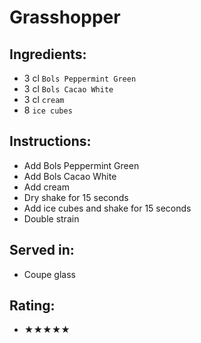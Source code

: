 # Grasshopper

## Ingredients:
- 3 cl `Bols Peppermint Green`
- 3 cl `Bols Cacao White`
- 3 cl `cream`
- 8 `ice cubes`

## Instructions:
- Add Bols Peppermint Green
- Add Bols Cacao White
- Add cream
- Dry shake for 15 seconds
- Add ice cubes and shake for 15 seconds
- Double strain

## Served in:
- Coupe glass

## Rating:
- ★★★★★
